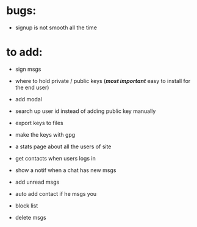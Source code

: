 # bugs:
- signup is not smooth all the time


# to add:

- sign msgs
- where to hold private / public keys (***most important*** easy to install for the end user)
- add modal
- search up user id instead of adding public key manually

- export keys to files
- make the keys with gpg
- a stats page about all the users of site
- get contacts when users logs in 
- show a notif when a chat has new msgs
- add unread msgs
- auto add contact if he msgs you 
- block list
- delete msgs
